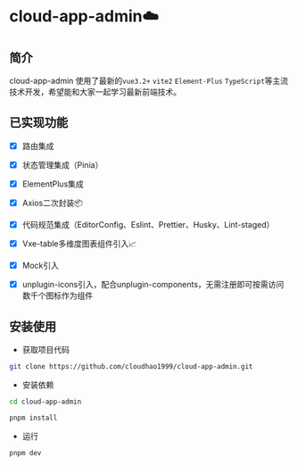 <h1>cloud-app-admin☁️</h1>

## 简介

cloud-app-admin 使用了最新的`vue3.2+` `vite2` `Element-Plus` `TypeScript`等主流技术开发，希望能和大家一起学习最新前端技术。

## 已实现功能

- [x] 路由集成
- [x] 状态管理集成（Pinia）
- [x] ElementPlus集成
- [x] Axios二次封装📦
- [x] 代码规范集成（EditorConfig、Eslint、Prettier、Husky、Lint-staged）
- [x] Vxe-table多维度图表组件引入📈
- [x] Mock引入
- [x] unplugin-icons引入，配合unplugin-components，无需注册即可按需访问数千个图标作为组件


## 安装使用

- 获取项目代码

```bash
git clone https://github.com/cloudhao1999/cloud-app-admin.git
```

- 安装依赖

```bash
cd cloud-app-admin

pnpm install

```

- 运行

```bash
pnpm dev
```

